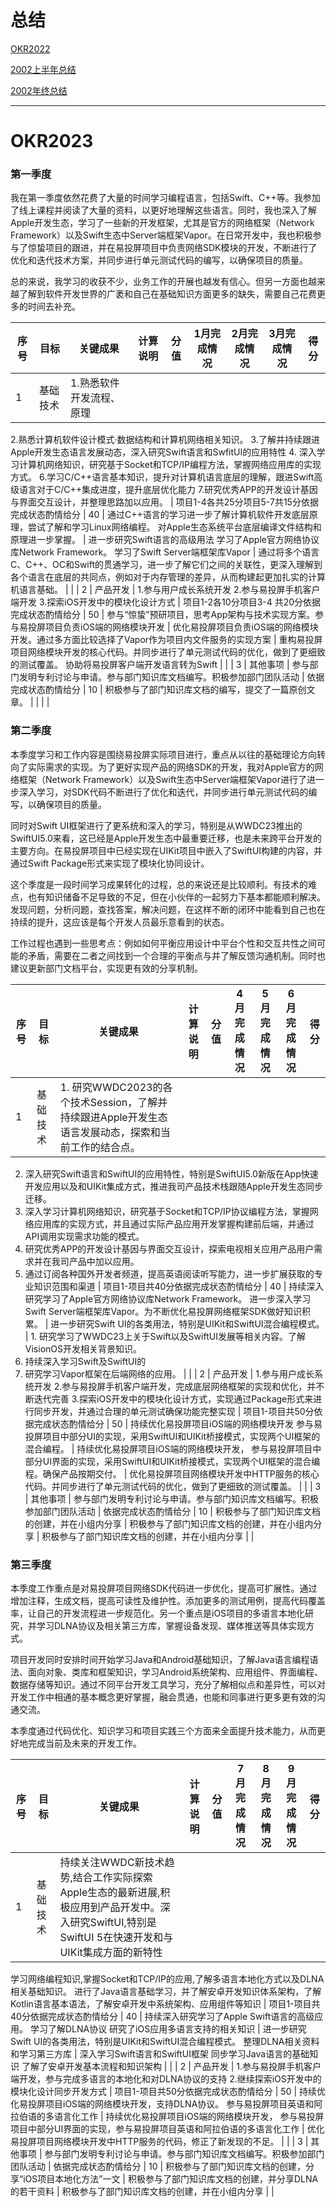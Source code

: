 # 总结

[OKR2022](%E6%80%BB%E7%BB%93%20a0b0d99d3ac047099fa1dda477c2270b/OKR2022%20545124157f4b4672a3a99991eb9f5d76.md)

[2002上半年总结](%E6%80%BB%E7%BB%93%20a0b0d99d3ac047099fa1dda477c2270b/2002%E4%B8%8A%E5%8D%8A%E5%B9%B4%E6%80%BB%E7%BB%93%20658b78dcfc634f6cb67dbe70d6d2a611.md)

[2002年终总结](%E6%80%BB%E7%BB%93%20a0b0d99d3ac047099fa1dda477c2270b/2002%E5%B9%B4%E7%BB%88%E6%80%BB%E7%BB%93%20f4e352ed963d40a2953a945d365703ac.md)

---

# OKR2023

### 第一季度

我在第一季度依然花费了大量的时间学习编程语言，包括Swift、C++等。我参加了线上课程并阅读了大量的资料，以更好地理解这些语言。同时，我也深入了解Apple开发生态，学习了一些新的开发框架，尤其是官方的网络框架（Network Framework）以及Swift生态中Server端框架Vapor。在日常开发中，我也积极参与了惊蛰项目的跟进，并在易投屏项目中负责网络SDK模块的开发，不断进行了优化和迭代技术方案，并同步进行单元测试代码的编写，以确保项目的质量。

总的来说，我学习的收获不少，业务工作的开展也越发有信心。但另一方面也越来越了解到软件开发世界的广袤和自己在基础知识方面更多的缺失，需要自己花费更多的时间去补充。

| 序号 | 目标 | 关键成果 | 计算说明 | 分 值 | 1月完成情况 | 2月完成情况 | 3月完成情况 | 得 分 |
| --- | --- | --- | --- | --- | --- | --- | --- | --- |
| 1 | 基础技术 | 1.熟悉软件开发流程、原理
2.熟悉计算机软件设计模式·数据结构和计算机网络相关知识。
3.了解并持续跟进Apple开发生态语言发展动态，深入研究Swift语言和SwfitUI的应用特性
4. 深入学习计算机网络知识，研究基于Socket和TCP/IP编程方法，掌握网络应用库的实现方式。
6.学习C/C++语言基本知识，提升对计算机语言底层的理解，跟进Swift高级语言对于C/C++集成进度，提升底层优化能力
7.研究优秀APP的开发设计基因与界面交互设计，并整理思路加以应用。 | 项目1-4各共25分项目5-7共15分依据完成状态酌情给分 | 40 | 通过C++语言的学习进一步了解计算机软件开发底层原理，尝试了解和学习Linux网络编程。
对Apple生态系统平台底层编译文件结构和原理进一步掌握。
 | 进一步研究Swift语言的高级用法
学习了Apple官方网络协议库Network Framework。
学习了Swift Server端框架库Vapor | 通过将多个语言C、C++、OC和Swift的贯通学习，进一步了解它们之间的关联性，更深入理解到各个语言在底层的共同点，例如对于内存管理的差异，从而构建起更加扎实的计算机语言基础。 |  |
| 2 | 产品开发 | 1.参与用户成长系统开发
2.参与易投屏手机客户端开发
3.探索iOS开发中的模块化设计方式 | 项目1-2各10分项目3-4 共20分依据完成状态酌情给分 | 50 | 参与“惊蛰”预研项目，思考App架构与技术实现方案。参与易投屏项目负责iOS端的网络模块开发 | 优化易投屏项目负责iOS端的网络模块开发。通过多方面比较选择了Vapor作为项目内文件服务的实现方案 | 重构易投屏项目网络模块开发的核心代码。并同步进行了单元测试代码的优化，做到了更细致的测试覆盖。
协助将易投屏客户端开发语言转为Swift |  |
| 3 | 其他事项 | 参与部门发明专利讨论与申请。参与部门知识库文档编写。积极参加部门团队活动 | 依据完成状态酌情给分 | 10 | 积极参与了部门知识库文档的编写，提交了一篇原创文章。 |  |  |  |

### 第二季度

本季度学习和工作内容是围绕易投屏实际项目进行，重点从以往的基础理论方向转向了实际需求的实现。为了更好实现产品的网络SDK的开发，我对Apple官方的网络框架（Network Framework）以及Swift生态中Server端框架Vapor进行了进一步深入学习，对SDK代码不断进行了优化和迭代，并同步进行单元测试代码的编写，以确保项目的质量。

同时对Swift UI框架进行了更系统和深入的学习，特别是从WWDC23推出的SwiftUI5.0来看，这已经是Apple开发生态中最重要迁移，也是未来跨平台开发的主要方向。在易投屏项目中已经实现在UIKit项目中嵌入了SwiftUI构建的内容，并通过Swift Package形式来实现了模块化协同设计。

这个季度是一段时间学习成果转化的过程，总的来说还是比较顺利。有技术的难点，也有知识储备不足导致的不足，但在小伙伴的一起努力下基本都能顺利解决。发现问题，分析问题，查找答案，解决问题，在这样不断的闭环中能看到自己也在持续的提升，这应该是每个开发人员最乐意看到的状态。

工作过程也遇到一些思考点：例如如何平衡应用设计中平台个性和交互共性之间可能的矛盾，需要在二者之间找到一个合理的平衡点与并了解反馈沟通机制。同时也建议更新部门文档平台，实现更有效的分享机制。

| 序号 | 目标 | 关键成果 | 计算说明 | 分 值 | 4月完成情况 | 5月完成情况 | 6月完成情况 | 得 分 |
| --- | --- | --- | --- | --- | --- | --- | --- | --- |
| 1 | 基础技术 | 1. 研究WWDC2023的各个技术Session，了解并持续跟进Apple开发生态语言发展动态，探索和当前工作的结合点。
2. 深入研究Swift语言和SwiftUI的应用特性，特别是SwiftUI5.0新版在App快速开发应用以及和UIKit集成方式，推进我司产品技术栈跟随Apple开发生态同步迁移。
3. 深入学习计算机网络知识，研究基于Socket和TCP/IP协议编程方法，掌握网络应用库的实现方式，并且通过实际产品应用开发掌握构建前后端，并通过API调用实现需求功能的模式。
4. 研究优秀APP的开发设计基因与界面交互设计，探索电视相关应用产品用户需求并在我司产品中加以应用。
5. 通过订阅各种国外开发者频道，提高英语阅读听写能力，进一步扩展获取的专业知识范围和渠道 | 项目1-项目共40分依据完成状态酌情给分 | 40 | 持续深入研究学习了Apple官方网络协议库Network Framework。
进一步深入学习Swift Server端框架库Vapor。为不断优化易投屏网络框架SDK做好知识积累。 | 进一步研究Swift UI的各类用法，特别是UIKit和SwiftUI混合编程模式。
 | 1. 研究学习了WWDC23上关于Swift以及SwiftUI发展等相关内容。了解VisionOS开发相关背景知识。
2. 持续深入学习Swift及SwiftUI的
3. 研究学习Vapor框架在后端网络的应用。 |  |
| 2 | 产品开发 | 1.参与用户成长系统开发
2.参与易投屏手机客户端开发，完成底层网络框架的实现和优化，并不断迭代完善
3.探索iOS开发中的模块化设计方式，实现通过Package形式来进行同步开发，并通过合理的单元测试确保功能完整实现 | 项目1-项目共50分依据完成状态酌情给分 | 50 | 持续优化易投屏项目iOS端的网络模块开发
参与易投屏项目中部分UI的实现，采用SwiftUI和UIKit桥接模式，实现两个UI框架的混合编程。 | 持续优化易投屏项目iOS端的网络模块开发，
参与易投屏项目中部分UI界面的实现，采用SwiftUI和UIKit桥接模式，实现两个UI框架的混合编程。确保产品按期交付。 | 优化易投屏项目网络模块开发中HTTP服务的核心代码。并同步进行了单元测试代码的优化，做到了更细致的测试覆盖。
 |  |
| 3 | 其他事项 | 参与部门发明专利讨论与申请。参与部门知识库文档编写。积极参加部门团队活动 | 依据完成状态酌情给分 | 10 | 积极参与了部门知识库文档的创建，并在小组内分享 | 积极参与了部门知识库文档的创建，并在小组内分享 | 积极参与了部门知识库文档的创建，并在小组内分享 |  |

### 第三季度

本季度工作重点是对易投屏项目网络SDK代码进一步优化，提高可扩展性。通过增加注释，生成文档，提高可读性及维护性。添加更多的测试用例，提高代码覆盖率，让自己的开发流程进一步规范化。另一个重点是iOS项目的多语言本地化研究，并学习DLNA协议及相关第三方库，掌握设备发现、媒体推送等具体实现方式。

项目开发同时安排时间开始学习Java和Android基础知识，了解Java语言编程语法、面向对象、类库和框架知识，学习Android系统架构、应用组件、界面编程、数据存储等知识。通过不同平台开发工具学习，充分了解相似点和差异性，可以对开发工作中相通的基本概念更好掌握，融会贯通，也能和同事进行更多更有效的沟通交流。

本季度通过代码优化、知识学习和项目实践三个方面来全面提升技术能力，从而更好地完成当前及未来的开发工作。

| 序号 | 目标 | 关键成果 | 计算说明 | 分 值 | 7月完成情况 | 8月完成情况 | 9月完成情况 | 得 分 |
| --- | --- | --- | --- | --- | --- | --- | --- | --- |
| 1 | 基础技术 | 持续关注WWDC新技术趋势,结合工作实际探索Apple生态的最新进展,积极应用到产品开发中。深入研究SwiftUI,特别是SwiftUI 5在快速开发和与UIKit集成方面的新特性
学习网络编程知识,掌握Socket和TCP/IP的应用,了解多语言本地化方式以及DLNA相关基础知识。
进行了Java语言基础学习，并了解安卓开发知识体系架构，了解Kotlin语言基本语法，了解安卓开发中系统架构、应用组件等知识 | 项目1-项目共40分依据完成状态酌情给分 | 40 | 持续深入研究学习了Apple Swift语言的高级应用。
学习了解DLNA协议
研究了iOS应用多语言支持的相关知识 | 进一步研究Swift UI的各类用法，特别是UIKit和SwiftUI混合编程模式。
整理DLNA相关资料和学习第三方库 | 深入学习Swift语言和SwiftUI框架
同步学习Java语言的基础知识
了解了安卓开发基本流程和知识架构 |  |
| 2 | 产品开发 | 1.参与易投屏手机客户端开发，参与完成多语言的本地化和对DLNA协议的支持
2.继续探索iOS开发中的模块化设计同步开发方式 | 项目1-项目共50分依据完成状态酌情给分 | 50 | 持续优化易投屏项目iOS端的网络模块开发，支持DLNA协议。
参与易投屏项目英语和阿拉伯语的多语言化工作 | 持续优化易投屏项目iOS端的网络模块开发，
参与易投屏项目中部分UI界面的实现，参与易投屏项目英语和阿拉伯语的多语言化工作 | 优化易投屏项目网络模块开发中HTTP服务的代码，修正了新发现的不足。 |  |
| 3 | 其他事项 | 参与部门发明专利讨论与申请。参与部门知识库文档编写。积极参加部门团队活动 | 依据完成状态酌情给分 | 10 | 积极参与了部门知识库文档的创建，分享“iOS项目本地化方法”一文 | 积极参与了部门知识库文档的创建，并分享DLNA的若干资料 | 积极参与了部门知识库文档的创建，并在小组内分享 |  |